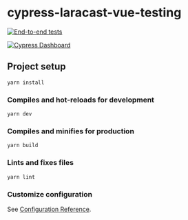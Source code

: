 # cypress-laracast-vue-testing
[![End-to-end tests](https://img.shields.io/github/workflow/status/mornir/cypress-laracast-vue-testing/End-to-end%20tests?label=build&logo=github&style=for-the-badge)](https://github.com/mornir/cypress-laracast-vue-testing/actions)

[![Cypress Dashboard](https://img.shields.io/badge/cypress-dashboard-blue?style=for-the-badge)](https://dashboard.cypress.io/projects/zz2sn3/runs)


## Project setup

```
yarn install
```

### Compiles and hot-reloads for development

```
yarn dev
```

### Compiles and minifies for production

```
yarn build
```

### Lints and fixes files

```
yarn lint
```

### Customize configuration

See [Configuration Reference](https://cli.vuejs.org/config/).
